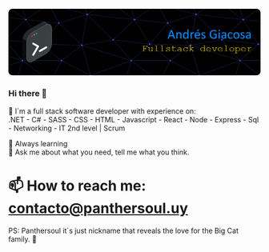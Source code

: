 ![Header](./img/header1.png)
<!--
**Panthersoul/Panthersoul** is a ✨ _special_ ✨ repository because its `README.md` (this file) appears on your GitHub profile.

Here are some ideas to get you started:

- 🔭 I’m currently working on a few personal projects.
- 🌱 Always learning 
- 👯 I’m looking to collaborate on ...
- 🤔 I’m looking for help with ...
- 💬 Ask me about what you need.
- 📫 How to reach me: ...
- 😄 Pronouns: ...
- ⚡ Fun fact: ...
-->

### Hi there 👋
🔭 I´m a full stack software developer with experience on:  <br />
 .NET - C# - SASS - CSS - HTML - Javascript - React - Node - Express - Sql - Networking - IT 2nd level | Scrum

🌱 Always learning <br />
💬 Ask me about what you need, tell me what you think.

# 📫 How to reach me: contacto@panthersoul.uy

PS: Panthersoul it´s just nickname that reveals the love for the Big Cat family. 🐆
